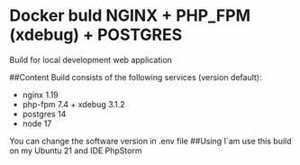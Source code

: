 # Docker buld NGINX + PHP_FPM (xdebug) + POSTGRES
Build for local development web application

##Content
Build consists of the following services (version default):
- nginx 1.19
- php-fpm 7.4 + xdebug 3.1.2
- postgres 14
- node 17

You can change the software version in .env file
##Using
I`am use this build on my Ubuntu 21 and IDE PhpStorm




